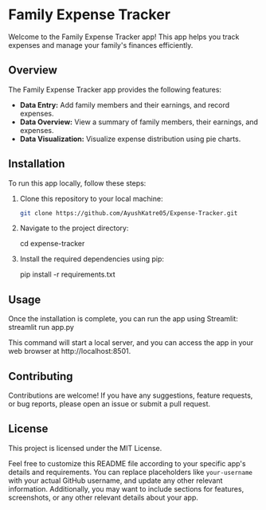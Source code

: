 # Family Expense Tracker

Welcome to the Family Expense Tracker app! This app helps you track expenses and manage your family's finances efficiently.

## Overview

The Family Expense Tracker app provides the following features:

- **Data Entry:** Add family members and their earnings, and record expenses.
- **Data Overview:** View a summary of family members, their earnings, and expenses.
- **Data Visualization:** Visualize expense distribution using pie charts.

## Installation

To run this app locally, follow these steps:

1. Clone this repository to your local machine:

   ```bash
   git clone https://github.com/AyushKatre05/Expense-Tracker.git

2. Navigate to the project directory:

   cd expense-tracker

3. Install the required dependencies using pip:

   pip install -r requirements.txt


## Usage 
Once the installation is complete, you can run the app using Streamlit:
streamlit run app.py

This command will start a local server, and you can access the app in your web browser at http://localhost:8501.

## Contributing
Contributions are welcome! If you have any suggestions, feature requests, or bug reports, please open an issue or submit a pull request.

## License
This project is licensed under the MIT License.


Feel free to customize this README file according to your specific app's details and requirements. You can replace placeholders like `your-username` with your actual GitHub username, and update any other relevant information. Additionally, you may want to include sections for features, screenshots, or any other relevant details about your app.
